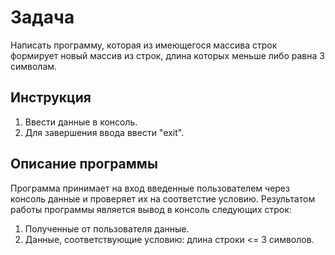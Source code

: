 # Задача

Написать программу, которая из имеющегося массива строк формирует новый массив из строк, длина которых меньше либо равна 3 символам.

## Инструкция

1. Ввести данные в консоль.
2. Для завершения ввода ввести "exit".

## Описание программы

Программа принимает на вход введенные пользователем через консоль данные и проверяет их на соответстие условию.
Результатом работы программы является вывод в консоль следующих строк:

1. Полученные от пользователя данные.
2. Данные, соответствующие условию: длина строки <= 3 символов.

